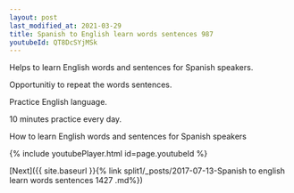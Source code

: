 ```yaml
---
layout: post
last_modified_at: 2021-03-29
title: Spanish to English learn words sentences 987 
youtubeId: QT8DcSYjMSk
---
```

 
 
Helps to learn English words and sentences for Spanish speakers.

Opportunitiy to repeat the words sentences. 

Practice English language. 
 
10 minutes practice every day. 
 
How to learn English words and sentences for Spanish speakers 
 
{% include youtubePlayer.html id=page.youtubeId %}
 
 
[Next]({{ site.baseurl }}{% link  split1/_posts/2017-07-13-Spanish to english learn words sentences 1427 .md%})
 

